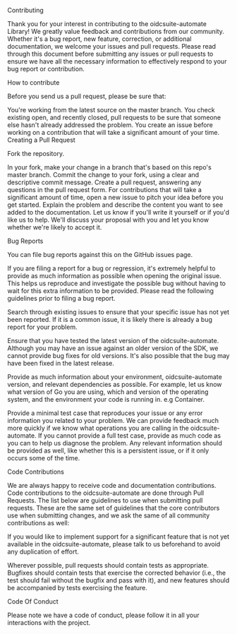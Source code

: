 Contributing

Thank you for your interest in contributing to the oidcsuite-automate Library! We greatly value feedback and contributions from our community. Whether it's a bug report, new feature, correction, or additional documentation, we welcome your issues and pull requests. Please read through this document before submitting any issues or pull requests to ensure we have all the necessary information to effectively respond to your bug report or contribution.

How to contribute

Before you send us a pull request, please be sure that:

You're working from the latest source on the master branch.
You check existing open, and recently closed, pull requests to be sure that someone else hasn't already addressed the problem.
You create an issue before working on a contribution that will take a significant amount of your time.
Creating a Pull Request

Fork the repository.

In your fork, make your change in a branch that's based on this repo's master branch.
Commit the change to your fork, using a clear and descriptive commit message.
Create a pull request, answering any questions in the pull request form.
For contributions that will take a significant amount of time, open a new issue to pitch your idea before you get started. Explain the problem and describe the content you want to see added to the documentation. Let us know if you'll write it yourself or if you'd like us to help. We'll discuss your proposal with you and let you know whether we're likely to accept it.


Bug Reports

You can file bug reports against this on the GitHub issues page.

If you are filing a report for a bug or regression, it's extremely helpful to provide as much information as possible when opening the original issue. This helps us reproduce and investigate the possible bug without having to wait for this extra information to be provided. Please read the following guidelines prior to filing a bug report.

Search through existing issues to ensure that your specific issue has not yet been reported. If it is a common issue, it is likely there is already a bug report for your problem.

Ensure that you have tested the latest version of the oidcsuite-automate. Although you may have an issue against an older version of the SDK, we cannot provide bug fixes for old versions. It's also possible that the bug may have been fixed in the latest release.

Provide as much information about your environment, oidcsuite-automate version, and relevant dependencies as possible. For example, let us know what version of Go you are using, which and version of the operating system, and the environment your code is running in. e.g Container.

Provide a minimal test case that reproduces your issue or any error information you related to your problem. We can provide feedback much more quickly if we know what operations you are calling in the oidcsuite-automate. If you cannot provide a full test case, provide as much code as you can to help us diagnose the problem. Any relevant information should be provided as well, like whether this is a persistent issue, or if it only occurs some of the time.

Code Contributions

We are always happy to receive code and documentation contributions. Code contributions to the oidcsuite-automate are done through Pull Requests. The list below are guidelines to use when submitting pull requests. These are the same set of guidelines that the core contributors use when submitting changes, and we ask the same of all community contributions as well:

If you would like to implement support for a significant feature that is not yet available in the oidcsuite-automate, please talk to us beforehand to avoid any duplication of effort.

Wherever possible, pull requests should contain tests as appropriate. Bugfixes should contain tests that exercise the corrected behavior (i.e., the test should fail without the bugfix and pass with it), and new features should be accompanied by tests exercising the feature.

Code Of Conduct

Please note we have a code of conduct, please follow it in all your interactions with the project.
